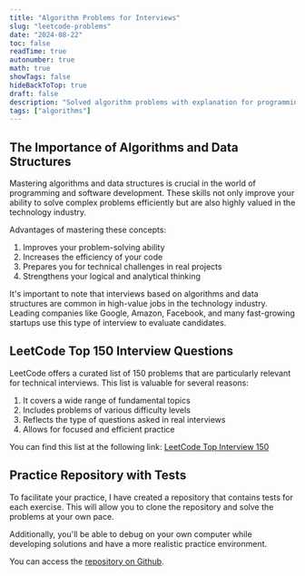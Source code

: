 ```yaml
---
title: "Algorithm Problems for Interviews"
slug: "leetcode-problems"
date: "2024-08-22"
toc: false
readTime: true
autonumber: true
math: true
showTags: false
hideBackToTop: true
draft: false
description: "Solved algorithm problems with explanation for programming job interviews"
tags: ["algorithms"]
---
```


## The Importance of Algorithms and Data Structures

Mastering algorithms and data structures is crucial in the world of programming and software development. These skills not only improve your ability to solve complex problems efficiently but are also highly valued in the technology industry.

Advantages of mastering these concepts:
1. Improves your problem-solving ability
2. Increases the efficiency of your code
3. Prepares you for technical challenges in real projects
4. Strengthens your logical and analytical thinking

It's important to note that interviews based on algorithms and data structures are common in high-value jobs in the technology industry. Leading companies like Google, Amazon, Facebook, and many fast-growing startups use this type of interview to evaluate candidates.

## LeetCode Top 150 Interview Questions

LeetCode offers a curated list of 150 problems that are particularly relevant for technical interviews. This list is valuable for several reasons:

1. It covers a wide range of fundamental topics
2. Includes problems of various difficulty levels
3. Reflects the type of questions asked in real interviews
4. Allows for focused and efficient practice

You can find this list at the following link:
[LeetCode Top Interview 150](https://leetcode.com/studyplan/top-interview-150/)

## Practice Repository with Tests

To facilitate your practice, I have created a repository that contains tests for each exercise. This will allow you to clone the repository and solve the problems at your own pace.

Additionally, you'll be able to debug on your own computer while developing solutions and have a more realistic practice environment.

You can access the [repository on Github](https://github.com/cdgn-coding/leetcode-practice-guide).